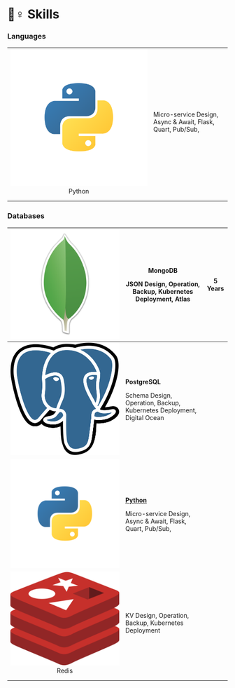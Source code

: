 # 🦸♀ Skills

### Languages

|                                          |                                                              |   |
| :--------------------------------------: | ------------------------------------------------------------ | - |
| ![](../.gitbook/assets/python.svg)Python | Micro-service Design, Async & Await, Flask, Quart, Pub/Sub,  |   |
|                                          |                                                              |   |
|                                          |                                                              |   |

### Databases

| <img src="../.gitbook/assets/kisspng-mongodb-inc-computer-software-business-software-d-bay-leaves-5ac2915ddd5739.0736098615227006379066.png" alt="" data-size="original"> | <p><strong>MongoDB</strong></p><p></p><p>JSON Design, Operation, Backup, Kubernetes Deployment, Atlas</p>                                                        | 5 Years |
| :-----------------------------------------------------------------------------------------------------------------------------------------------------------------------: | ---------------------------------------------------------------------------------------------------------------------------------------------------------------- | ------- |
|                                                                     ![](../.gitbook/assets/pngegg.png)                                                                    | <p><strong>PostgreSQL</strong></p><p></p><p>Schema Design, Operation, Backup, Kubernetes Deployment, Digital Ocean</p>                                           |         |
|                                                                     ![](../.gitbook/assets/python.svg)                                                                    | <p><a data-footnote-ref href="#user-content-fn-1"><strong>Python</strong></a></p><p></p><p>Micro-service Design, Async &#x26; Await, Flask, Quart, Pub/Sub, </p> |         |
|                                                                ![](../.gitbook/assets/redis-logo.png)Redis                                                                | KV Design, Operation, Backup, Kubernetes Deployment                                                                                                              |         |
|                                                                                                                                                                           |                                                                                                                                                                  |         |
|                                                                                                                                                                           |                                                                                                                                                                  |         |

[^1]: 
